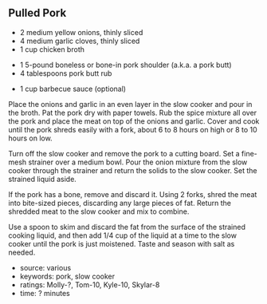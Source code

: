 Pulled Pork
-----------

- 2 medium yellow onions, thinly sliced
- 4 medium garlic cloves, thinly sliced
- 1 cup chicken broth
<!-- -->
- 1 5-pound boneless or bone-in pork shoulder (a.k.a. a pork butt)
- 4 tablespoons pork butt rub
<!-- -->
- 1 cup barbecue sauce (optional)

Place the onions and garlic in an even layer in the slow cooker and
pour in the broth.  Pat the pork dry with paper towels.  Rub the spice
mixture all over the pork and place the meat on top of the onions and
garlic.  Cover and cook until the pork shreds easily with a fork,
about 6 to 8 hours on high or 8 to 10 hours on low.

Turn off the slow cooker and remove the pork to a cutting board.  Set
a fine-mesh strainer over a medium bowl.  Pour the onion mixture from
the slow cooker through the strainer and return the solids to the slow
cooker.  Set the strained liquid aside.

If the pork has a bone, remove and discard it.  Using 2 forks, shred
the meat into bite-sized pieces, discarding any large pieces of fat.
Return the shredded meat to the slow cooker and mix to combine.

Use a spoon to skim and discard the fat from the surface of the
strained cooking liquid, and then add 1/4 cup of the liquid at a time
to the slow cooker until the pork is just moistened.  Taste and season
with salt as needed.

- source: various
- keywords: pork, slow cooker
- ratings: Molly-?, Tom-10, Kyle-10, Skylar-8
- time: ? minutes
